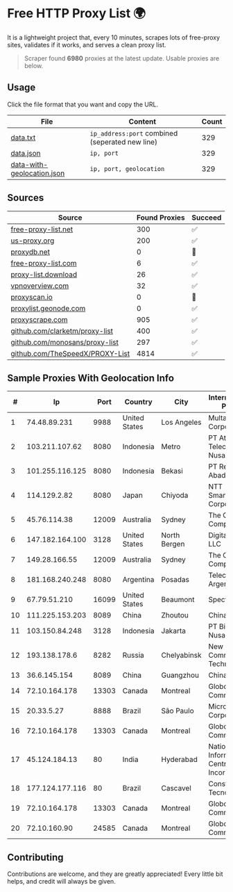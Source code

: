 
# Free HTTP Proxy List 🌍

It is a lightweight project that, every 10 minutes, scrapes lots of free-proxy sites, validates if it works, and serves a clean proxy list.


> Scraper found **6980** proxies at the latest update. Usable proxies are below.

## Usage

Click the file format that you want and copy the URL.


|File|Content|Count|
|----|-------|-----|
|[data.txt](https://raw.githubusercontent.com/themiralay/Proxy-List-World/master/data.txt)|`ip_address:port` combined (seperated new line)|329|
|[data.json](https://raw.githubusercontent.com/themiralay/Proxy-List-World/master/data.json)|`ip, port`|329|
|[data-with-geolocation.json](https://raw.githubusercontent.com/themiralay/Proxy-List-World/master/data-with-geolocation.json)|`ip, port, geolocation`|329|

## Sources

|Source|Found Proxies|Succeed|
|------|-------------|-------|
|[free-proxy-list.net](https://free-proxy-list.net)|300|✅|
|[us-proxy.org](https://www.us-proxy.org)|200|✅|
|[proxydb.net](http://proxydb.net)|0|🚫|
|[free-proxy-list.com](https://free-proxy-list.com/?page=&port=&type%5B%5D=http&type%5B%5D=https&up_time=0&search=Search)|6|✅|
|[proxy-list.download](https://www.proxy-list.download/HTTP)|26|✅|
|[vpnoverview.com](https://vpnoverview.com/privacy/anonymous-browsing/free-proxy-servers)|32|✅|
|[proxyscan.io](https://www.proxyscan.io)|0|🚫|
|[proxylist.geonode.com](https://proxylist.geonode.com/api/proxy-list?limit=300&page=1&sort_by=lastChecked&sort_type=desc&protocols=http,https)|0|✅|
|[proxyscrape.com](https://api.proxyscrape.com/v2/?request=displayproxies&protocol=http&timeout=10000&country=all&ssl=all&anonymity=all)|905|✅|
|[github.com/clarketm/proxy-list](https://raw.githubusercontent.com/clarketm/proxy-list/master/proxy-list-raw.txt)|400|✅|
|[github.com/monosans/proxy-list](https://raw.githubusercontent.com/monosans/proxy-list/main/proxies/http.txt)|297|✅|
|[github.com/TheSpeedX/PROXY-List](https://raw.githubusercontent.com/TheSpeedX/PROXY-List/master/http.txt)|4814|✅|


## Sample Proxies With Geolocation Info

|#|Ip|Port|Country|City|Internet Service Provider|
|-|--|----|-------|----|-------------------------|
|1|74.48.89.231|9988|United States|Los Angeles|Multacom Corporation|
|2|103.211.107.62|8080|Indonesia|Metro|PT Atmega Telecomindo Nusantara|
|3|101.255.116.125|8080|Indonesia|Bekasi|PT Remala Abadi|
|4|114.129.2.82|8080|Japan|Chiyoda|NTT SmartConnect Corporation|
|5|45.76.114.38|12009|Australia|Sydney|The Constant Company|
|6|147.182.164.100|3128|United States|North Bergen|DigitalOcean, LLC|
|7|149.28.166.55|12009|Australia|Sydney|The Constant Company|
|8|181.168.240.248|8080|Argentina|Posadas|Telecom Argentina S.A|
|9|67.79.51.210|16099|United States|Beaumont|Spectrum|
|10|111.225.153.203|8089|China|Zhoutou|China Telecom|
|11|103.150.84.248|3128|Indonesia|Jakarta|PT Biznet Gio Nusantara|
|12|193.138.178.6|8282|Russia|Chelyabinsk|New Communication Technologies|
|13|36.6.145.154|8089|China|Guangzhou|Chinanet|
|14|72.10.164.178|13303|Canada|Montreal|GloboTech Communications|
|15|20.33.5.27|8888|Brazil|São Paulo|Microsoft Corporation|
|16|72.10.164.178|13303|Canada|Montreal|GloboTech Communications|
|17|45.124.184.13|80|India|Hyderabad|National Informatics Centre Services Incorporated|
|18|177.124.177.116|80|Brazil|Cascavel|Constel Tecnologia Ltda|
|19|72.10.164.178|13303|Canada|Montreal|GloboTech Communications|
|20|72.10.160.90|24585|Canada|Montreal|GloboTech Communications|



## Contributing

Contributions are welcome, and they are greatly appreciated! Every
little bit helps, and credit will always be given.

